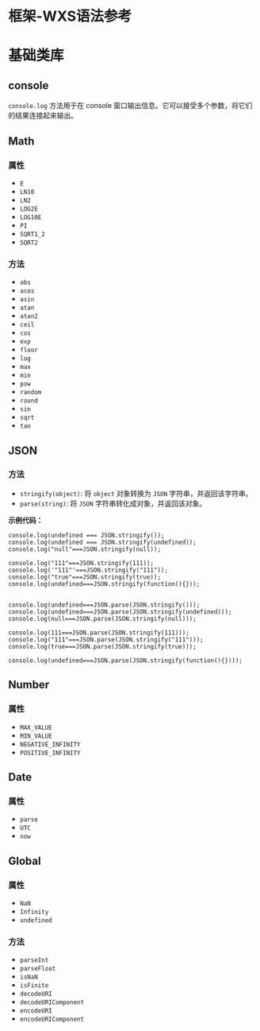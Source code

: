 # 框架-WXS语法参考

# 基础类库

## console

`console.log` 方法用于在 console 窗口输出信息。它可以接受多个参数，将它们的结果连接起来输出。

## Math

### 属性

- `E`
- `LN10`
- `LN2`
- `LOG2E`
- `LOG10E`
- `PI`
- `SQRT1_2`
- `SQRT2`



### 方法

- `abs`
- `acos`
- `asin`
- `atan`
- `atan2`
- `ceil`
- `cos`
- `exp`
- `floor`
- `log`
- `max`
- `min`
- `pow`
- `random`
- `round`
- `sin`
- `sqrt`
- `tan`

## JSON

### 方法

- `stringify(object)`: 将 `object` 对象转换为 `JSON` 字符串，并返回该字符串。
- `parse(string)`: 将 `JSON` 字符串转化成对象，并返回该对象。

**示例代码：**

```text
console.log(undefined === JSON.stringify());
console.log(undefined === JSON.stringify(undefined));
console.log("null"===JSON.stringify(null));

console.log("111"===JSON.stringify(111));
console.log('"111"'===JSON.stringify("111"));
console.log("true"===JSON.stringify(true));
console.log(undefined===JSON.stringify(function(){}));


console.log(undefined===JSON.parse(JSON.stringify()));
console.log(undefined===JSON.parse(JSON.stringify(undefined)));
console.log(null===JSON.parse(JSON.stringify(null)));

console.log(111===JSON.parse(JSON.stringify(111)));
console.log("111"===JSON.parse(JSON.stringify("111")));
console.log(true===JSON.parse(JSON.stringify(true)));

console.log(undefined===JSON.parse(JSON.stringify(function(){})));
```

## Number

### 属性

- `MAX_VALUE`
- `MIN_VALUE`
- `NEGATIVE_INFINITY`
- `POSITIVE_INFINITY`



## Date

### 属性

- `parse`
- `UTC`
- `now`



## Global

### 属性

- `NaN`
- `Infinity`
- `undefined`



### 方法

- `parseInt`
- `parseFloat`
- `isNaN`
- `isFinite`
- `decodeURI`
- `decodeURIComponent`
- `encodeURI`
- `encodeURIComponent`

